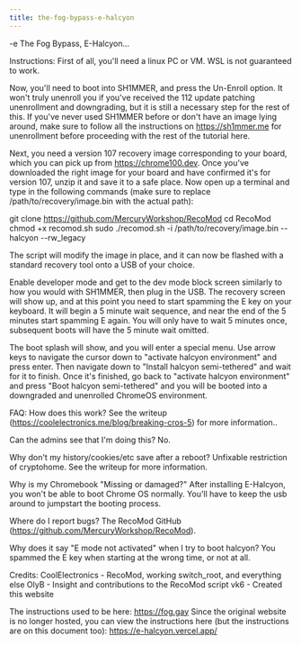 ```yaml
---
title: the-fog-bypass-e-halcyon
---
```


-e 
The Fog Bypass, E-Halcyon...

Instructions:
First of all, you'll need a linux PC or VM. WSL is not guaranteed to work.

Now, you'll need to boot into SH1MMER, and press the Un-Enroll option. It won't truly unenroll you if you've received the 112 update patching unenrollment and downgrading, 
but it is still a necessary step for the rest of this. If you've never used SH1MMER before or don't have an image lying around, 
make sure to follow all the instructions on https://sh1mmer.me for unenrollment before proceeding with the rest of the tutorial here.

Next, you need a version 107 recovery image corresponding to your board, which you can pick up from https://chrome100.dev. 
Once you've downloaded the right image for your board and have confirmed it's for version 107, unzip it and save it to a safe place. 
Now open up a terminal and type in the following commands (make sure to replace /path/to/recovery/image.bin with the actual path):

git clone https://github.com/MercuryWorkshop/RecoMod
cd RecoMod
chmod +x recomod.sh
sudo ./recomod.sh -i /path/to/recovery/image.bin --halcyon --rw_legacy

The script will modify the image in place, and it can now be flashed with a standard recovery tool onto a USB of your choice.

Enable developer mode and get to the dev mode block screen similarly to how you would with SH1MMER, then plug in the USB. 
The recovery screen will show up, and at this point you need to start spamming the E key on your keyboard. It will begin a 5 minute wait sequence, 
and near the end of the 5 minutes start spamming E again. You will only have to wait 5 minutes once, subsequent boots will have the 5 minute wait omitted.

The boot splash will show, and you will enter a special menu. Use arrow keys to navigate the cursor down to "activate halcyon environment" and press enter. 
Then navigate down to "Install halcyon semi-tethered" and wait for it to finish. Once it's finished, go back to "activate halcyon environment" and press "Boot halcyon semi-tethered" 
and you will be booted into a downgraded and unenrolled ChromeOS environment.

FAQ:
How does this work?
See the writeup (https://coolelectronics.me/blog/breaking-cros-5) for more information..

Can the admins see that I'm doing this?
No.

Why don't my history/cookies/etc save after a reboot?
Unfixable restriction of cryptohome. See the writeup for more information.

Why is my Chromebook "Missing or damaged?"
After installing E-Halcyon, you won't be able to boot Chrome OS normally. You'll have to keep the usb around to jumpstart the booting process.

Where do I report bugs?
The RecoMod GitHub (https://github.com/MercuryWorkshop/RecoMod).

Why does it say "E mode not activated" when I try to boot halcyon?
You spammed the E key when starting at the wrong time, or not at all.

Credits:
CoolElectronics - RecoMod, working switch_root, and everything else
OlyB - Insight and contributions to the RecoMod script
vk6 - Created this website

The instructions used to be here: https://fog.gay
Since the original website is no longer hosted, you can view the instructions here (but the instructions are on this document too):
https://e-halcyon.vercel.app/

